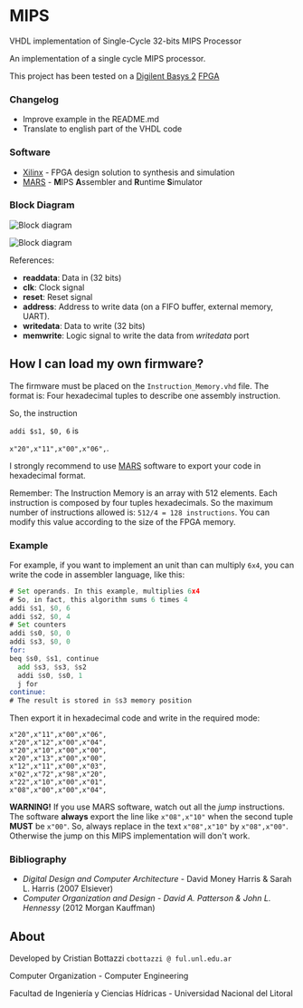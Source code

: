 # MIPS
VHDL implementation of Single-Cycle 32-bits MIPS Processor

An implementation of a single cycle MIPS processor.

This project has been tested on a [Digilent Basys 2][digilent] [FPGA]

### Changelog

  - Improve example in the README.md
  - Translate to english part of the VHDL code

### Software

* [Xilinx] - FPGA design solution to synthesis and simulation
* [MARS] - **M**IPS **A**ssembler and **R**untime **S**imulator

### Block Diagram
![Block diagram](https://github.com/cristian1604/mips/blob/master/img/mips.png)


![Block diagram](https://github.com/cristian1604/mips/blob/master/img/mips_rtl.png)

References:

  - **readdata**: Data in (32 bits)
  - **clk**: Clock signal
  - **reset**: Reset signal
  - **address**: Address to write data (on a FIFO buffer, external memory, UART).
  - **writedata**: Data to write (32 bits)
  - **memwrite**: Logic signal to write the data from *writedata* port

How I can load my own firmware?
----
The firmware must be placed on the `Instruction_Memory.vhd` file. The format is: Four hexadecimal tuples to describe one assembly instruction.

So, the instruction

`addi $s1, $0, 6` is 

`x"20",x"11",x"00",x"06",`.

I strongly recommend to use [MARS] software to export your code in hexadecimal format.

Remember: The Instruction Memory is an array with 512 elements. Each instruction is composed by four tuples hexadecimals. So the maximum number of instructions allowed is: `512/4 = 128 instructions`. You can modify this value according to the size of the FPGA memory.

### Example

For example, if you want to implement an unit than can multiply `6x4`, you can write the code in assembler language, like this:
```asm
# Set operands. In this example, multiplies 6x4
# So, in fact, this algorithm sums 6 times 4
addi $s1, $0, 6
addi $s2, $0, 4
# Set counters
addi $s0, $0, 0
addi $s3, $0, 0
for:
beq $s0, $s1, continue
  add $s3, $s3, $s2
  addi $s0, $s0, 1
  j for
continue:
# The result is stored in $s3 memory position
```
Then export it in hexadecimal code and write in the required mode:

```hexadecimal
x"20",x"11",x"00",x"06",
x"20",x"12",x"00",x"04",
x"20",x"10",x"00",x"00",
x"20",x"13",x"00",x"00",
x"12",x"11",x"00",x"03",
x"02",x"72",x"98",x"20",
x"22",x"10",x"00",x"01",
x"08",x"00",x"00",x"04",
```

**WARNING!** If you use MARS software, watch out all the *jump* instructions. The software **always** export the line like
`x"08",x"10"` when the second tuple **MUST** be `x"00"`.
So, always replace in the text `x"08",x"10"` by `x"08",x"00"`.
Otherwise the jump on this MIPS implementation will don't work.


### Bibliography
  - *Digital Design and Computer Architecture* - David Money Harris & Sarah L. Harris (2007 Elsiever)
  - *Computer Organization and Design - David A. Patterson & John L. Hennessy* (2012 Morgan Kauffman)

About
----
Developed by Cristian Bottazzi  `cbottazzi @ ful.unl.edu.ar`

Computer Organization - Computer Engineering

Facultad de Ingeniería y Ciencias Hídricas - Universidad Nacional del Litoral


[//]: # (These are reference links used in the body of this note and get stripped out when the markdown processor does its job. There is no need to format nicely because it shouldn't be seen. Thanks SO - http://stackoverflow.com/questions/4823468/store-comments-in-markdown-syntax)


   [digilent]: <https://reference.digilentinc.com/_media/basys2:basys2_rm.pdf>
   [fpga]: <https://en.wikipedia.org/wiki/Field-programmable_gate_array>
   [xilinx]: <https://www.xilinx.com/products/design-tools/ise-design-suite/ise-webpack.html>
   [mars]: <http://courses.missouristate.edu/kenvollmar/mars/>
